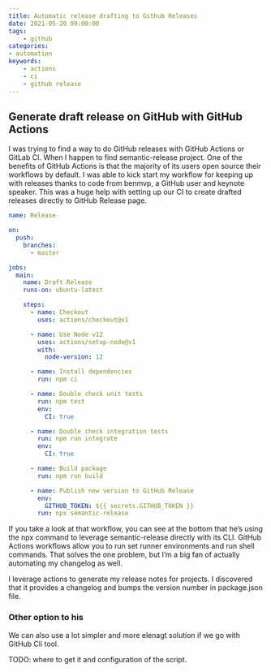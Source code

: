 ```yaml
---
title: Automatic release drafting to Github Releases
date: 2021-05-20 09:00:00
tags:
    - github
categories:
- automation
keywords:
    - actions
    - ci
    - github release
---
```

## Generate draft release on GitHub with GitHub Actions

I was trying to find a way to do GitHub releases with GitHub Actions or GitLab CI. When I happen to find semantic-release project. One of the benefits of GitHub Actions is that the majority of its users open source their workflows by default. I was able to kick start my workflow for keeping up with releases thanks to code from benmvp, a GitHub user and keynote speaker. This was a huge help with setting up our CI to create drafted releases directly to GitHub Release page. 

```yaml
name: Release

on:
  push:
    branches:
      - master

jobs:
  main:
    name: Draft Release
    runs-on: ubuntu-latest

    steps:
      - name: Checkout
        uses: actions/checkout@v1

      - name: Use Node v12
        uses: actions/setup-node@v1
        with:
          node-version: 12

      - name: Install dependencies
        run: npm ci

      - name: Double check unit tests
        run: npm test
        env:
          CI: true

      - name: Double check integration tests
        run: npm run integrate
        env:
          CI: true

      - name: Build package
        run: npm run build

      - name: Publish new version to GitHub Release
        env:
          GITHUB_TOKEN: ${{ secrets.GITHUB_TOKEN }}
        run: npx semantic-release
```
If you take a look at that workflow, you can see at the bottom that he’s using the npx command to leverage semantic-release directly with its CLI. GitHub Actions workflows allow you to run set runner environments and run shell commands. That solves the one problem, but I’m a big fan of actually automating my changelog as well.

I leverage actions to generate my release notes for projects. I discovered that it provides a changelog and bumps the version number in package.json file.


### Other option to his

We can also use a lot simpler and more elenagt solution if we go with GitHub Cli tool. 

TODO: where to get it and configuration of the script.